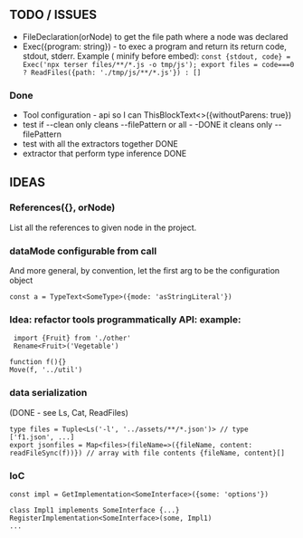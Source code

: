 
## TODO / ISSUES

 * FileDeclaration<Type>(orNode) to get the file path where a node was declared
 * Exec({program: string}) - to exec a program and return its return code, stdout, stderr. Example ( minify before embed): `const {stdout, code} = Exec('npx terser files/**/*.js -o tmp/js'); export files = code===0 ? ReadFiles({path: './tmp/js/**/*.js'}) : []`


### Done

 * Tool configuration - api so I can ThisBlockText<>({withoutParens: true})
 * test if --clean only cleans --filePattern or all - -DONE it cleans only --filePattern
 * test with all the extractors together DONE
 * extractor that perform type inference DONE

## IDEAS



### References<Type>({}, orNode)

List all the references to given node in the project.


### dataMode configurable from call
And more general, by convention, let the first arg to be the configuration object
```
const a = TypeText<SomeType>({mode: 'asStringLiteral'})
```

### Idea: refactor tools programmatically API: example: 

```
 import {Fruit} from './other'
 Rename<Fruit>('Vegetable')
 ```

 ```
function f(){}
Move(f, '../util')
 ```

###  data serialization 

(DONE - see Ls, Cat, ReadFiles)

```// assets.ts
type files = Tuple<Ls('-l', '../assets/**/*.json')> // type ['f1.json', ...]
export jsonfiles = Map<files>(fileName=>({fileName, content: readFileSync(f))}) // array with file contents {fileName, content}[]
```

### IoC

```
const impl = GetImplementation<SomeInterface>({some: 'options'})

class Impl1 implements SomeInterface {...}
RegisterImplementation<SomeInterface>(some, Impl1)
...

